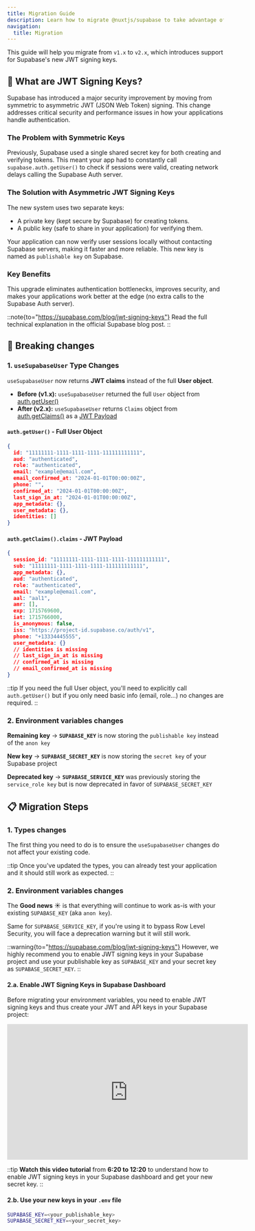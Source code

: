 ```yaml
---
title: Migration Guide 
description: Learn how to migrate @nuxtjs/supabase to take advantage of JWT signing keys support
navigation:
  title: Migration
---
```


This guide will help you migrate from `v1.x` to `v2.x`, which introduces support for Supabase's new JWT signing keys.

## 🔐 What are JWT Signing Keys?

Supabase has introduced a major security improvement by moving from symmetric to asymmetric JWT (JSON Web Token) signing. This change addresses critical security and performance issues in how your applications handle authentication.

### The Problem with Symmetric Keys

Previously, Supabase used a single shared secret key for both creating and verifying tokens. This meant your app had to constantly call `supabase.auth.getUser()` to check if sessions were valid, creating network delays calling the Supabase Auth server.

### The Solution with Asymmetric JWT Signing Keys
The new system uses two separate keys: 
- A private key (kept secure by Supabase) for creating tokens.
- A public key (safe to share in your application) for verifying them.

Your application can now verify user sessions locally without contacting Supabase servers, making it faster and more reliable. This new key is named as `publishable key` on Supabase.

### Key Benefits

This upgrade eliminates authentication bottlenecks, improves security, and makes your applications work better at the edge (no extra calls to the Supabase Auth server).

::note{to="https://supabase.com/blog/jwt-signing-keys"}
Read the full technical explanation in the official Supabase blog post.
::

## 🚨 Breaking changes

### 1. `useSupabaseUser` Type Changes

`useSupabaseUser` now returns **JWT claims** instead of the full **User object**.

- **Before (v1.x):** `useSupabaseUser` returned the full `User` object from [auth.getUser()](https://supabase.com/docs/reference/javascript/auth-getuser)
- **After (v2.x):** `useSupabaseUser` returns `Claims` object from [auth.getClaims()](https://supabase.com/docs/reference/javascript/auth-getclaims) as a [JWT Payload](https://supabase.com/docs/guides/auth/jwts)

#### `auth.getUser()` - Full User Object

```json
{
  id: "11111111-1111-1111-1111-111111111111",
  aud: "authenticated",
  role: "authenticated",
  email: "example@email.com",
  email_confirmed_at: "2024-01-01T00:00:00Z",
  phone: "",
  confirmed_at: "2024-01-01T00:00:00Z",
  last_sign_in_at: "2024-01-01T00:00:00Z",
  app_metadata: {},
  user_metadata: {},
  identities: []
}
```

#### `auth.getClaims().claims` - JWT Payload
```json
{
  session_id: "11111111-1111-1111-1111-111111111111",
  sub: "11111111-1111-1111-1111-111111111111",
  app_metadata: {},
  aud: "authenticated",
  role: "authenticated",
  email: "example@email.com",
  aal: "aal1",
  amr: [],
  exp: 1715769600,
  iat: 1715766000,
  is_anonymous: false,
  iss: "https://project-id.supabase.co/auth/v1",
  phone: "+13334445555",
  user_metadata: {}
  // identities is missing
  // last_sign_in_at is missing
  // confirmed_at is missing
  // email_confirmed_at is missing
}
```

::tip
If you need the full User object, you'll need to explicitly call `auth.getUser()` but if you only need basic info (email, role...) no changes are required.
::


### 2. Environment variables changes

**Remaining key** → **`SUPABASE_KEY`** is now storing the `publishable key` instead of the `anon key`

**New key** → **`SUPABASE_SECRET_KEY`** is now storing the `secret key` of your Supabase project

**Deprecated key** → **`SUPABASE_SERVICE_KEY`** was previously storing the `service_role key` but is now deprecated in favor of `SUPABASE_SECRET_KEY`

## 📋 Migration Steps

### 1. Types changes

The first thing you need to do is to ensure the `useSupabaseUser` changes do not affect your existing code.

::tip
Once you've updated the types, you can already test your application and it should still work as expected.
::

### 2. Environment variables changes

The **Good news** ☀️ is that everything will continue to work as-is with your existing `SUPABASE_KEY` (aka `anon key`). 

Same for `SUPABASE_SERVICE_KEY`, if you're using it to bypass Row Level Security, you will face a deprecation warning but it will still work.

::warning{to="https://supabase.com/blog/jwt-signing-keys"}
However, we highly recommend you to enable JWT signing keys in your Supabase project and use your publishable key as `SUPABASE_KEY` and your secret key as `SUPABASE_SECRET_KEY`.
::

#### 2.a. Enable JWT Signing Keys in Supabase Dashboard

Before migrating your environment variables, you need to enable JWT signing keys and thus create your JWT and API keys in your Supabase project:

<iframe
  width="560"
  height="315"
  src="https://www.youtube.com/embed/rwnOal_xRtM"
  frameborder="0"
  allow="accelerometer; autoplay; clipboard-write; encrypted-media; gyroscope; picture-in-picture; web-share"
  allowfullscreen
></iframe>

::tip
**Watch this video tutorial** from **6:20 to 12:20** to understand how to enable JWT signing keys in your Supabase dashboard and get your new secret key.
::

#### 2.b. Use your new keys in your `.env` file

```bash [.env]
SUPABASE_KEY=<your_publishable_key>
SUPABASE_SECRET_KEY=<your_secret_key>
```
